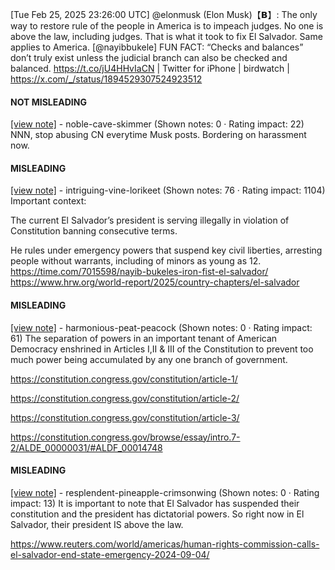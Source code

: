 [Tue Feb 25, 2025 23:26:00 UTC] @elonmusk (Elon Musk)【𝗕】: The only way to restore rule of the people in America is to impeach judges. No one is above the law, including judges.  That is what it took to fix El Salvador. Same applies to America. [@nayibbukele] FUN FACT: “Checks and balances” don’t truly exist unless the judicial branch can also be checked and balanced. https://t.co/jU4HHvIaCN | Twitter for iPhone | birdwatch | https://x.com/_/status/1894529307524923512

#### NOT MISLEADING

[[view note]](https://x.com/i/birdwatch/n/1894598957025591330) - noble-cave-skimmer (Shown notes: 0 · Rating impact: 22)
NNN, stop abusing CN everytime Musk posts. Bordering on harassment now.

#### MISLEADING

[[view note]](https://x.com/i/birdwatch/n/1894641188155830506) - intriguing-vine-lorikeet (Shown notes: 76 · Rating impact: 1104)
Important context:

The current El Salvador’s president is serving illegally in violation of Constitution banning consecutive terms. 

He rules under emergency powers that suspend key civil liberties, arresting people without warrants, including of minors as young as 12.
https://time.com/7015598/nayib-bukeles-iron-fist-el-salvador/
https://www.hrw.org/world-report/2025/country-chapters/el-salvador


#### MISLEADING

[[view note]](https://x.com/i/birdwatch/n/1894551532206453107) - harmonious-peat-peacock (Shown notes: 0 · Rating impact: 61)
The separation of powers in an important tenant of American Democracy enshrined in Articles I,II & III of the Constitution to prevent too much power being accumulated by any one branch of government. 

https://constitution.congress.gov/constitution/article-1/

https://constitution.congress.gov/constitution/article-2/

https://constitution.congress.gov/constitution/article-3/

https://constitution.congress.gov/browse/essay/intro.7-2/ALDE_00000031/#ALDF_00014748

#### MISLEADING

[[view note]](https://x.com/i/birdwatch/n/1894550872861909008) - resplendent-pineapple-crimsonwing (Shown notes: 0 · Rating impact: 13)
It is important to note that El Salvador has suspended their constitution and the president has dictatorial powers. So right now in El Salvador, their president IS above the law.

https://www.reuters.com/world/americas/human-rights-commission-calls-el-salvador-end-state-emergency-2024-09-04/
